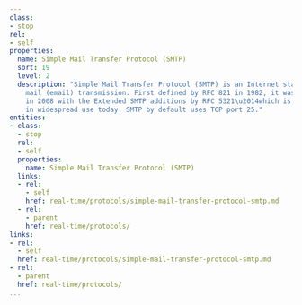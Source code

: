 ```yaml
---
class:
- stop
rel:
- self
properties:
  name: Simple Mail Transfer Protocol (SMTP)
  sort: 19
  level: 2
  description: "Simple Mail Transfer Protocol (SMTP) is an Internet standard for electronic
    mail (email) transmission. First defined by RFC 821 in 1982, it was last updated
    in 2008 with the Extended SMTP additions by RFC 5321\u2014which is the protocol
    in widespread use today. SMTP by default uses TCP port 25."
entities:
- class:
  - stop
  rel:
  - self
  properties:
    name: Simple Mail Transfer Protocol (SMTP)
  links:
  - rel:
    - self
    href: real-time/protocols/simple-mail-transfer-protocol-smtp.md
  - rel:
    - parent
    href: real-time/protocols/
links:
- rel:
  - self
  href: real-time/protocols/simple-mail-transfer-protocol-smtp.md
- rel:
  - parent
  href: real-time/protocols/
...
```

